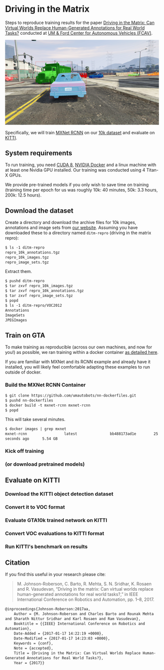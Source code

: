 # Driving in the Matrix

Steps to reproduce training results for the paper 
[Driving in the Matrix: Can Virtual Worlds Replace Human-Generated Annotations for Real World Tasks?](https://arxiv.org/abs/1610.01983)
conducted at [UM & Ford Center for Autonomous Vehicles (FCAV)](https://fcav.engin.umich.edu).

![Teaser?](bbox-and-segments.png)

Specifically, we will train [MXNet RCNN](https://github.com/dmlc/mxnet/tree/master/example/rcnn) on our 
[10k dataset](https://fcav.engin.umich.edu/sim-dataset) 
and evaluate on [KITTI](http://www.cvlibs.net/datasets/kitti/eval_object.php).

## System requirements

To run training, you need [CUDA 8](https://developer.nvidia.com/cuda-toolkit), [NVIDIA Docker](https://github.com/NVIDIA/nvidia-docker)
and a linux machine with at least one Nvidia GPU installed. Our training was conducted using 4 Titan-X GPUs.

We provide pre-trained models if you only wish to save time on training (training time per epoch for us was roughly 
10k: 40 minutes,
50k: 3.3 hours,
200k: 12.5 hours).
 

## Download the dataset

Create a directory and download the archive files for 10k images, annotations and image sets from [our website](https://fcav.engin.umich.edu/sim-dataset/).
Assuming you have downloaded these to a directory named `ditm-repro` (driving in the matrix repro):

```
$ ls -1 ditm-repro
repro_10k_annotations.tgz
repro_10k_images.tgz
repro_image_sets.tgz
```

Extract them.

```
$ pushd ditm-repro
$ tar zxvf repro_10k_images.tgz
$ tar zxvf repro_10k_annotations.tgz
$ tar zxvf repro_image_sets.tgz
$ popd
$ ls -1 ditm-repro/VOC2012
Annotations
ImageSets
JPEGImages
```


## Train on GTA

To make training as reproducible (across our own machines, and now for you!) as possible, we ran training within 
a docker container [as detailed here](https://github.com/umautobots/nn-dockerfiles/tree/master/mxnet-rcnn).

If you are familiar with MXNet and its RCNN example and already have it installed, you will likely feel comfortable 
adapting these examples to run outside of docker.

### Build the MXNet RCNN Container

```
$ git clone https://github.com/umautobots/nn-dockerfiles.git
$ pushd nn-dockerfiles
$ docker build -t mxnet-rcnn mxnet-rcnn
$ popd
```

This will take several minutes.

```
$ docker images | grep mxnet
mxnet-rcnn                 latest               bb488173ad1e        25 seconds ago      5.54 GB
```

### Kick off training

### (or download pretrained models)

## Evaluate on KITTI

### Download the KITTI object detection dataset

### Convert it to VOC format

### Evaluate GTA10k trained network on KITTI

### Convert VOC evaluations to KITTI format

### Run KITTI's benchmark on results

## Citation
If you find this useful in your research please cite:

> M. Johnson-Roberson, C. Barto, R. Mehta, S. N. Sridhar, K. Rosaen and R. Vasudevan, “Driving in the matrix: Can virtual worlds replace human-generated annotations for real world tasks?,” in IEEE International Conference on Robotics and Automation, pp. 1–8, 2017.
    
    @inproceedings{Johnson-Roberson:2017aa,
        Author = {M. Johnson-Roberson and Charles Barto and Rounak Mehta and Sharath Nittur Sridhar and Karl Rosaen and Ram Vasudevan},
        Booktitle = {{IEEE} International Conference on Robotics and Automation},
        Date-Added = {2017-01-17 14:22:19 +0000},
        Date-Modified = {2017-01-17 14:23:03 +0000},
        Keywords = {conf},
        Note = {accepted},
        Title = {Driving in the Matrix: Can Virtual Worlds Replace Human-Generated Annotations for Real World Tasks?},
        Year = {2017}}
